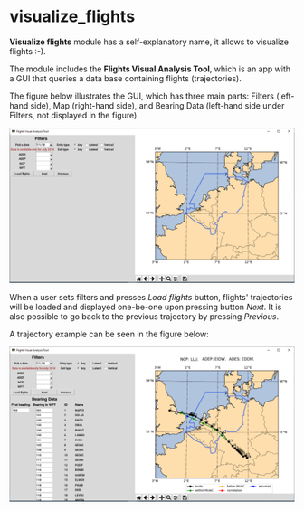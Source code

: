 # visualize_flights
**Visualize flights** module has a self-explanatory name, it allows to visualize flights :-).

The module includes the **Flights Visual Analysis Tool**, which is an app with a GUI that queries a data base containing 
flights (trajectories).

The figure below illustrates the GUI, which has three main parts: Filters (left-hand side), Map (right-hand side), and Bearing Data 
(left-hand side under Filters, not displayed in the figure).

![](/images/FVAT_init.png)

When a user sets filters and presses *Load flights* button, 
flights' trajectories will be loaded and displayed one-be-one upon pressing button *Next*. 
It is also possible to go back to the previous trajectory by pressing *Previous*. 

A trajectory example can be seen in the figure below:

![](/images/FVAT_example.png)
